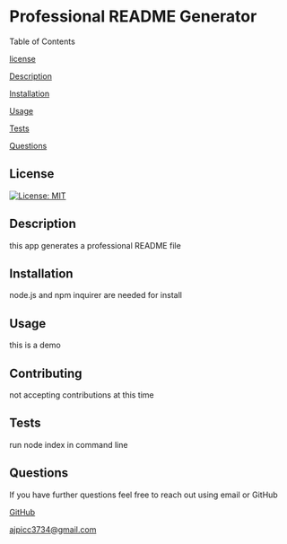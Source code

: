 # Professional README Generator

Table of Contents

[license](#license)

[Description](#description)

[Installation](#installation)

[Usage](#usage)

[Tests](#tests)

[Questions](#questions)

## License

[![License: MIT](https://img.shields.io/badge/License-MIT-yellow.svg)](https://opensource.org/licenses/MIT)

## Description

this app generates a professional README file

## Installation

node.js and npm inquirer are needed for install

## Usage

this is a demo

## Contributing

not accepting contributions at this time

## Tests

run node index in command line

## Questions

If you have further questions feel free to reach out using email or GitHub

<a href="https://github.com/ajpicc3734">GitHub</a>

ajpicc3734@gmail.com
